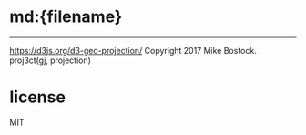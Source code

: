 
# md:{filename}
** **
 https://d3js.org/d3-geo-projection/
 Copyright 2017 Mike Bostock.
    proj3ct(gj, projection)
# license
MIT